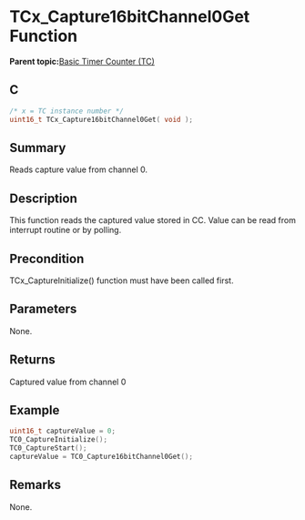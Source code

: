 # TCx\_Capture16bitChannel0Get Function

**Parent topic:**[Basic Timer Counter \(TC\)](GUID-D805E0EA-6923-41A3-A27E-5A159783D12C.md)

## C

```c
/* x = TC instance number */
uint16_t TCx_Capture16bitChannel0Get( void );
```

## Summary

Reads capture value from channel 0.

## Description

This function reads the captured value stored in CC. Value can be read from interrupt routine or by polling.

## Precondition

TCx\_CaptureInitialize\(\) function must have been called first.

## Parameters

None.

## Returns

Captured value from channel 0

## Example

```c
uint16_t captureValue = 0;
TC0_CaptureInitialize();
TC0_CaptureStart();
captureValue = TC0_Capture16bitChannel0Get();
```

## Remarks

None.

